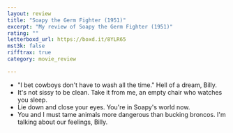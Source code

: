 ```yaml
---
layout: review
title: "Soapy the Germ Fighter (1951)"
excerpt: "My review of Soapy the Germ Fighter (1951)"
rating: ""
letterboxd_url: https://boxd.it/8YLR65
mst3k: false
rifftrax: true
category: movie_review

---
```


* "I bet cowboys don't have to wash all the time." Hell of a dream, Billy.
* It's not sissy to be clean. Take it from me, an empty chair who watches you sleep.
* Lie down and close your eyes. You're in Soapy's world now.
* You and I must tame animals more dangerous than bucking broncos. I'm talking about our feelings, Billy.
